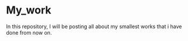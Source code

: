 # My_work
In this repository, I will be posting all about my smallest works that i have done from now on.
